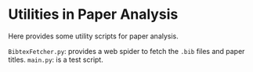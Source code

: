 Utilities in Paper Analysis
===========================

Here provides some utility scripts for paper analysis.

`BibtexFetcher.py`: provides a web spider to fetch the `.bib` files and paper titles.
`main.py`: is a test script.
